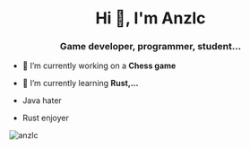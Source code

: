 <h1 align="center">Hi 👋, I'm Anzlc</h1>
<h3 align="center">Game developer, programmer, student...</h3>

- 🔭 I’m currently working on a **Chess game**

- 🌱 I’m currently learning **Rust,...**
- Java hater
- Rust enjoyer 

<p><img align="center" src="https://github-readme-streak-stats.herokuapp.com/?user=anzlc&" alt="anzlc" /></p>


